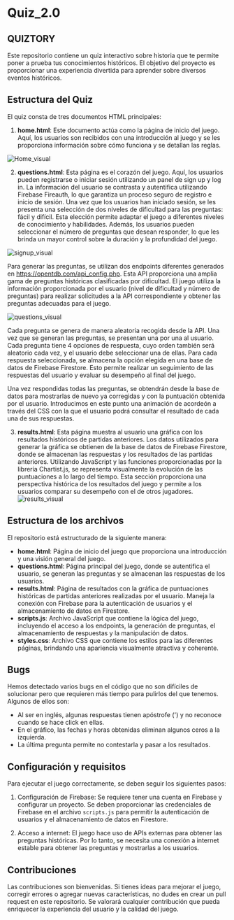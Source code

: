# Quiz_2.0

## QUIZTORY ##

Este repositorio contiene un quiz interactivo sobre historia que te permite poner a prueba tus conocimientos históricos. El objetivo del proyecto es proporcionar una experiencia divertida para aprender sobre diversos eventos históricos.

## Estructura del Quiz

El quiz consta de tres documentos HTML principales:

1. **home.html**: Este documento actúa como la página de inicio del juego. Aquí, los usuarios son recibidos con una introducción al juego y se les proporciona información sobre cómo funciona y se detallan las reglas.

![Home_visual](assets/Captura2.PNG)

2. **questions.html**: Esta página es el corazón del juego. Aquí, los usuarios pueden registrarse o iniciar sesión utilizando un panel de sign up y log in. La información del usuario se contrasta y autentifica utilizando Firebase Fireauth, lo que garantiza un proceso seguro de registro e inicio de sesión. Una vez que los usuarios han iniciado sesión, se les presenta una selección de dos niveles de dificultad para las preguntas: fácil y difícil. Esta elección permite adaptar el juego a diferentes niveles de conocimiento y habilidades. Además, los usuarios pueden seleccionar el número de preguntas que desean responder, lo que les brinda un mayor control sobre la duración y la profundidad del juego.

![signup_visual](assets/Captura3.PNG)


   Para generar las preguntas, se utilizan dos endpoints diferentes generados en https://opentdb.com/api_config.php. Esta API proporciona una amplia gama de preguntas históricas clasificadas por dificultad. El juego utiliza la información proporcionada por el usuario (nivel de dificultad y número de preguntas) para realizar solicitudes a la API correspondiente y obtener las preguntas adecuadas para el juego.

   ![questions_visual](assets/Captura.PNG)

   Cada pregunta se genera de manera aleatoria recogida desde la API. Una vez que se generan las preguntas, se presentan una por una al usuario. Cada pregunta tiene 4 opciones de respuesta, cuyo orden también será aleatorio cada vez, y el usuario debe seleccionar una de ellas. Para cada respuesta seleccionada, se almacena la opción elegida en una base de datos de Firebase Firestore. Esto permite realizar un seguimiento de las respuestas del usuario y evaluar su desempeño al final del juego.

   Una vez respondidas todas las preguntas, se obtendrán desde la base de datos para mostrarlas de nuevo ya corregidas y con la puntuación obtenida por el usuario. Introducimos en este punto una animación de acordeón a través del CSS con la que el usuario podrá consultar el resultado de cada una de sus respuestas.

3. **results.html**: Esta página muestra al usuario una gráfica con los resultados históricos de partidas anteriores. Los datos utilizados para generar la gráfica se obtienen de la base de datos de Firebase Firestore, donde se almacenan las respuestas y los resultados de las partidas anteriores. Utilizando JavaScript y las funciones proporcionadas por la librería Chartist.js, se representa visualmente la evolución de las puntuaciones a lo largo del tiempo. Esta sección proporciona una perspectiva histórica de los resultados del juego y permite a los usuarios comparar su desempeño con el de otros jugadores.
![results_visual](assets/Captura4.PNG)


## Estructura de los archivos

El repositorio está estructurado de la siguiente manera:

- **home.html**: Página de inicio del juego que proporciona una introducción y una visión general del juego.
- **questions.html**: Página principal del juego, donde se autentifica el usuario, se generan las preguntas y se almacenan las respuestas de los usuarios.
- **results.html**: Página de resultados con la gráfica de puntuaciones históricas de partidas anteriores realizadas por el usuario. Maneja la conexión con Firebase para la autenticación de usuarios y el almacenamiento de datos en Firestore.
- **scripts.js**: Archivo JavaScript que contiene la lógica del juego, incluyendo el acceso a los endpoints, la generación de preguntas, el almacenamiento de respuestas y la manipulación de datos.
- **styles.css**: Archivo CSS que contiene los estilos para las diferentes páginas, brindando una apariencia visualmente atractiva y coherente.


## Bugs
Hemos detectado varios bugs en el código que no son difíciles de solucionar pero que requieren más tiempo para pulirlos del que tenemos. Algunos de ellos son:
- Al ser en inglés, algunas respuestas tienen apóstrofe (') y no reconoce cuando se hace click en ellas.
- En el gráfico, las fechas y horas obtenidas eliminan algunos ceros a la izquierda.
- La última pregunta permite no contestarla y pasar a los resultados.

## Configuración y requisitos

Para ejecutar el juego correctamente, se deben seguir los siguientes pasos:

1. Configuración de Firebase: Se requiere tener una cuenta en Firebase y configurar un proyecto. Se deben proporcionar las credenciales de Firebase en el archivo `scripts.js` para permitir la autenticación de usuarios y el almacenamiento de datos en Firestore.

2. Acceso a internet: El juego hace uso de APIs externas para obtener las preguntas históricas. Por lo tanto, se necesita una conexión a internet estable para obtener las preguntas y mostrarlas a los usuarios.


## Contribuciones

Las contribuciones son bienvenidas. Si tienes ideas para mejorar el juego, corregir errores o agregar nuevas características, no dudes en crear un pull request en este repositorio. Se valorará cualquier contribución que pueda enriquecer la experiencia del usuario y la calidad del juego.
